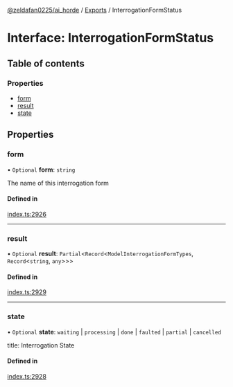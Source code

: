 [@zeldafan0225/ai_horde](../README.md) / [Exports](../modules.md) / InterrogationFormStatus

# Interface: InterrogationFormStatus

## Table of contents

### Properties

- [form](InterrogationFormStatus.md#form)
- [result](InterrogationFormStatus.md#result)
- [state](InterrogationFormStatus.md#state)

## Properties

### form

• `Optional` **form**: `string`

The name of this interrogation form

#### Defined in

[index.ts:2926](https://github.com/ZeldaFan0225/ai_horde/blob/af05e2d/index.ts#L2926)

___

### result

• `Optional` **result**: `Partial`<`Record`<`ModelInterrogationFormTypes`, `Record`<`string`, `any`\>\>\>

#### Defined in

[index.ts:2929](https://github.com/ZeldaFan0225/ai_horde/blob/af05e2d/index.ts#L2929)

___

### state

• `Optional` **state**: `waiting` \| `processing` \| `done` \| `faulted` \| `partial` \| `cancelled`

title: Interrogation State

#### Defined in

[index.ts:2928](https://github.com/ZeldaFan0225/ai_horde/blob/af05e2d/index.ts#L2928)
